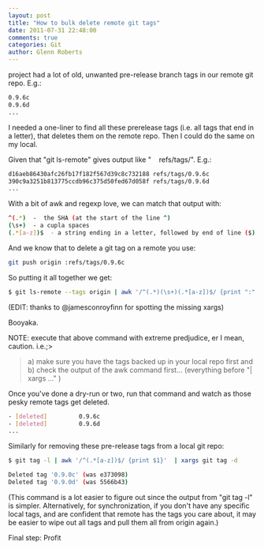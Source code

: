 ```yaml
---
layout: post
title: "How to bulk delete remote git tags"
date: 2011-07-31 22:48:00
comments: true
categories: Git
author: Glenn Roberts
---
```


project had a lot of old, unwanted pre-release branch tags in our remote git repo. E.g.:

``` bash
0.9.6c
0.9.6d
...
```

I needed a one-liner to find all these prerelease tags (i.e. all tags that end in a letter), that deletes them on the remote repo. Then I could do the same on my local.

Given that "git ls-remote" gives output like "<SHA>    refs/tags/<tag>". E.g.:

``` bash
d16aeb86430afc26fb17f182f567d39c8c732188 refs/tags/0.9.6c
390c9a3251b813775ccdb96c375d50fed67d058f refs/tags/0.9.6d
...
```

With a bit of awk and regexp love, we can match that output with:

``` bash
^(.*)  -  the SHA (at the start of the line ^)
(\s+)  - a cupla spaces
(.*[a-z])$  - a string ending in a letter, followed by end of line ($)  (there are more exact/safer ways of doing this regexp, I know)
```

And we know that to delete a git tag on a remote you use:

``` bash
git push origin :refs/tags/0.9.6c
```

So putting it all together we get:

``` bash
$ git ls-remote --tags origin | awk '/^(.*)(\s+)(.*[a-z])$/ {print ":" $2}' | xargs git push origin
```

(EDIT: thanks to @jamesconroyfinn for spotting the missing xargs)

Booyaka.

NOTE: execute that above command with extreme predjudice, er I mean, caution. i.e.;>

> a) make sure you have the tags backed up in your local repo first and <br />
> b) check the output of the awk command first... (everything before "| xargs ..." )


Once you've done a dry-run or two, run that command and watch as those pesky remote tags get deleted.

``` bash
- [deleted]         0.9.6c
- [deleted]         0.9.6d
...
```

Similarly for removing these pre-release tags from a local git repo:

``` bash
$ git tag -l | awk '/^(.*[a-z])$/ {print $1}'  | xargs git tag -d

Deleted tag '0.9.0c' (was e373098)
Deleted tag '0.9.0d' (was 5566b43)
```

(This command is a lot easier to figure out since the output from "git tag -l" is simpler. Alternatively, for synchronization, if you don't have any specific local tags, and are confident that remote has the tags you care about, it may be easier to wipe out all tags and pull them all from origin again.)

Final step: Profit
